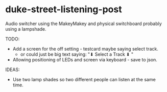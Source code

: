 # duke-street-listening-post

Audio switcher using the MakeyMakey and physical switchboard probably using a
lampshade.

TODO:

- Add a screen for the off setting - testcard maybe saying select track.
  - or could just be big text saying: "⬇ Select a Track ⬇ "
- Allowing positioning of LEDs and screen via keyboard - save to json.

IDEAS:

- Use two lamp shades so two different people can listen at the same time.
